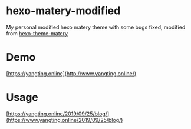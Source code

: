 # hexo-matery-modified
My personal modified hexo matery theme with some bugs fixed, modified from [hexo-theme-matery](https://github.com/blinkfox/hexo-theme-matery)

# Demo
[https://yangting.online](http://www.yangting.online/)

# Usage
[https://yangting.online/2019/09/25/blog/](https://www.yangting.online/2019/09/25/blog/)